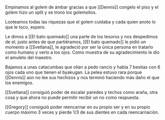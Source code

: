 Empinamos al golem de ámbar gracias a que [[Dennis]] congelo el piso y el golem hizo un split y se tronó los golemsitos.

Looteamos todas las riquezas que el golem cuidaba y cada quien anoto lo que le toco, espero.

Le dimos a [[El bato quemado]] una parte de los tesoros y nos despedimos de el; justo antes de que partiéramos, [[El bato quemado]] le pidió un momento a [[Svetlana]], le agradeció por ser la única persona en tratarlo como humano y verlo a los ojos.
Como muestra de su agradecimiento le dio el amuleto del maestro.

Bajamos a unas catacumbas que olían a pedo rancio y había 7 bestias con 6 ojos cada uno que tienen el byakugan.
La pelea estuvo rara porque [[Dennis]] aún no lee sus hechizos y nos terminó haciendo más daño el que los enemigos.

[[Svetlana]] consiguió poder de escalar paredes y techos como araña, otra cosa y que ahora no puede permitir recibir un no como respuesta.

[[Gregory]] consiguió poder reencarnar en su propio ser y en su propio cuerpo máximo 3 veces y pierde 1/3 de sus dientes en cada reencarnación.